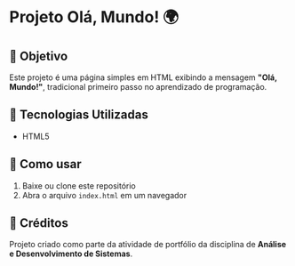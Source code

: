 # Projeto Olá, Mundo! 🌍

## 📌 Objetivo
Este projeto é uma página simples em HTML exibindo a mensagem **"Olá, Mundo!"**, tradicional primeiro passo no aprendizado de programação.

## 🔧 Tecnologias Utilizadas
- HTML5

## 📖 Como usar
1. Baixe ou clone este repositório  
2. Abra o arquivo `index.html` em um navegador  

## 🙌 Créditos
Projeto criado como parte da atividade de portfólio da disciplina de **Análise e Desenvolvimento de Sistemas**.
